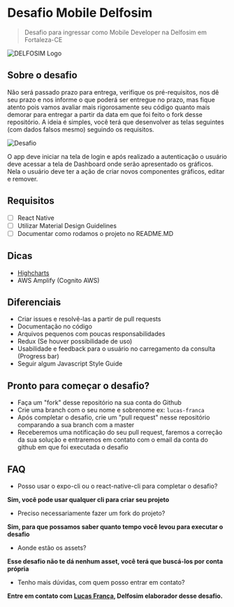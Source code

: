 # Desafio Mobile Delfosim

> Desafio para ingressar como Mobile Developer na Delfosim em Fortaleza-CE

![DELFOSIM Logo](images/delfos_Intelligent_maintenance.png?raw=true "DELFOSIM Logo")

## Sobre o desafio
Não será passado prazo para entrega, verifique os pré-requisitos, nos dê seu prazo e nos informe o que poderá ser entregue no prazo, mas fique atento pois vamos avaliar mais rigorosamente seu código quanto mais demorar para entregar a partir da data em que foi feito o fork desse repositório. A ideia é simples, você terá que desenvolver as telas seguintes (com dados falsos mesmo) seguindo os requisitos.

![Desafio](images/tela-01.png?raw=true "Desafio")

O app deve iniciar na tela de login e após realizado a autenticação o usuário deve acessar a tela de Dashboard onde serão apresentado os gráficos. Nela o usuário deve ter a ação de criar novos componentes gráficos, editar e remover.

## Requisitos
* [ ] React Native
* [ ] Utilizar Material Design Guidelines
* [ ] Documentar como rodamos o projeto no README.MD

## Dicas
- [Highcharts](https://github.com/TradingPal/react-native-highcharts)
- AWS Amplify (Cognito AWS)

## Diferenciais
- Criar issues e resolvê-las a partir de pull requests
- Documentação no código
- Arquivos pequenos com poucas responsabilidades
- Redux (Se houver possibilidade de uso)
- Usabilidade e feedback para o usuário no carregamento da consulta (Progress bar)
- Seguir algum Javascript Style Guide

## Pronto para começar o desafio?
- Faça um "fork" desse repositório na sua conta do Github
- Crie uma branch com o seu nome e sobrenome ex: ```lucas-franca```
- Após completar o desafio, crie um "pull request" nesse repositório comparando a sua branch com a master
- Receberemos uma notificação do seu pull request, faremos a correção da sua solução e entraremos em contato com o email da conta do github em que foi executada o desafio

## FAQ
- Posso usar o expo-cli ou o react-native-cli para completar o desafio?

**Sim, você pode usar qualquer cli para criar seu projeto**

- Preciso necessariamente fazer um fork do projeto?

**Sim, para que possamos saber quanto tempo você levou para executar o desafio**

- Aonde estão os assets?

**Esse desafio não te dá nenhum asset, você terá que buscá-los por conta própria**

- Tenho mais dúvidas, com quem posso entrar em contato?

**Entre em contato com [Lucas França](https://github.com/lffranca), Delfosim elaborador desse desafio.**
